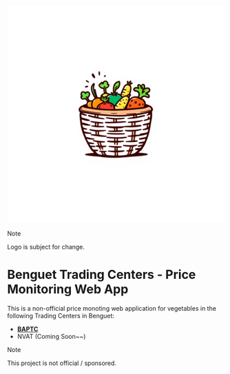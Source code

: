 ![Logo](./docs/mm-logo.jpeg)

> [!NOTE]
> Logo is subject for change.

# Benguet Trading Centers - Price Monitoring Web App

This is a non-official price monoting web application for vegetables in the following Trading Centers in Benguet:

- **[BAPTC](https://www.facebook.com/baptc.price)**
- NVAT (Coming Soon~~)

> [!NOTE]
> This project is not official / sponsored.
